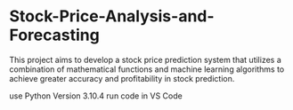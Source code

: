 # Stock-Price-Analysis-and-Forecasting
This project aims to develop a stock price prediction system that utilizes a combination of mathematical functions and machine learning algorithms to achieve greater accuracy and profitability in stock prediction.

use Python Version 3.10.4
run code in VS Code
